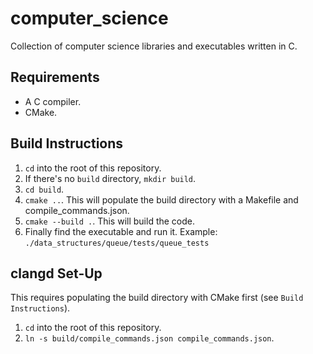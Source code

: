 # computer_science

Collection of computer science libraries and executables written in C.

## Requirements

* A C compiler.
* CMake.

## Build Instructions

1. `cd` into the root of this repository.
1. If there's no `build` directory, `mkdir build`.
1. `cd build`.
1. `cmake ..`. This will populate the build directory with a Makefile and compile_commands.json.
1. `cmake --build .`. This will build the code.
1. Finally find the executable and run it. Example: `./data_structures/queue/tests/queue_tests`

## clangd Set-Up

This requires populating the build directory with CMake first (see `Build Instructions`).

1. `cd` into the root of this repository.
1. `ln -s build/compile_commands.json compile_commands.json`.
